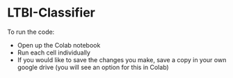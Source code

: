 # LTBI-Classifier

To run the code:

- Open up the Colab notebook
- Run each cell individually
- If you would like to save the changes you make, save a copy in your own google drive (you will see an option for this in Colab)
